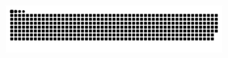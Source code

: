 <!--## Hi there 👋-->

<!--[![codewars](https://www.codewars.com/users/vl4xd/badges/small)](https://www.codewars.com/users/vl4xd)-->

<!--https://www.youtube.com/watch?v=MZT37vCQ-4Y-->
<!--https://github.com/Platane/snk?tab=readme-ov-file-->
<picture>
  <source media="(prefers-color-scheme: dark)" srcset="https://raw.githubusercontent.com/vl4xd/vl4xd/output/github-contribution-grid-snake-dark.svg">
  <source media="(prefers-color-scheme: light)" srcset="https://raw.githubusercontent.com/vl4xd/vl4xd/output/github-contribution-grid-snake.svg">
  <img alt="github contribution grid snake animation" src="https://raw.githubusercontent.com/vl4xd/vl4xd/output/github-contribution-grid-snake.svg">
</picture>

<!--
**vl4xd/vl4xd** is a ✨ _special_ ✨ repository because its `README.md` (this file) appears on your GitHub profile.

Here are some ideas to get you started:

- 🔭 I’m currently working on ...
- 🌱 I’m currently learning ...
- 👯 I’m looking to collaborate on ...
- 🤔 I’m looking for help with ...
- 💬 Ask me about ...
- 📫 How to reach me: ...
- 😄 Pronouns: ...
- ⚡ Fun fact: ...
-->
